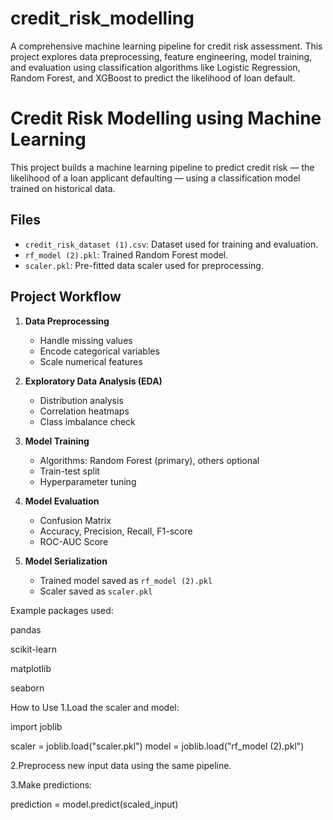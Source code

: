 # credit_risk_modelling
A comprehensive machine learning pipeline for credit risk assessment. This project explores data preprocessing, feature engineering, model training, and evaluation using classification algorithms like Logistic Regression, Random Forest, and XGBoost to predict the likelihood of loan default.

# Credit Risk Modelling using Machine Learning

This project builds a machine learning pipeline to predict credit risk — the likelihood of a loan applicant defaulting — using a classification model trained on historical data.

## Files

- `credit_risk_dataset (1).csv`: Dataset used for training and evaluation.
- `rf_model (2).pkl`: Trained Random Forest model.
- `scaler.pkl`: Pre-fitted data scaler used for preprocessing.

## Project Workflow

1. **Data Preprocessing**
   - Handle missing values
   - Encode categorical variables
   - Scale numerical features

2. **Exploratory Data Analysis (EDA)**
   - Distribution analysis
   - Correlation heatmaps
   - Class imbalance check

3. **Model Training**
   - Algorithms: Random Forest (primary), others optional
   - Train-test split
   - Hyperparameter tuning

4. **Model Evaluation**
   - Confusion Matrix
   - Accuracy, Precision, Recall, F1-score
   - ROC-AUC Score

5. **Model Serialization**
   - Trained model saved as `rf_model (2).pkl`
   - Scaler saved as `scaler.pkl`

Example packages used:

pandas

scikit-learn

matplotlib

seaborn

How to Use
1.Load the scaler and model:

import joblib

scaler = joblib.load("scaler.pkl")
model = joblib.load("rf_model (2).pkl")

2.Preprocess new input data using the same pipeline.

3.Make predictions:

prediction = model.predict(scaled_input)
